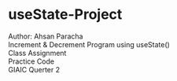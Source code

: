 # useState-Project
Author: Ahsan Paracha
<br>
Increment & Decrement Program using useState()
<br>
Class Assignment <br> Practice Code
<br>
GIAIC Querter 2
